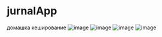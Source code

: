 # jurnalApp
домашка кеширование 
![image](https://user-images.githubusercontent.com/121878417/235365768-a10b0510-3342-4507-85e7-f419aaa13366.png)
![image](https://user-images.githubusercontent.com/121878417/235365783-3e4c80cb-569d-44c1-9ff4-b0c2a9e86e0d.png)
![image](https://user-images.githubusercontent.com/121878417/235365801-41d4ee1e-f5d2-409d-b2b2-226aba3f6f62.png)
![image](https://user-images.githubusercontent.com/121878417/235365809-7df6c828-af66-467c-9fc3-a0096db8e5fb.png)
